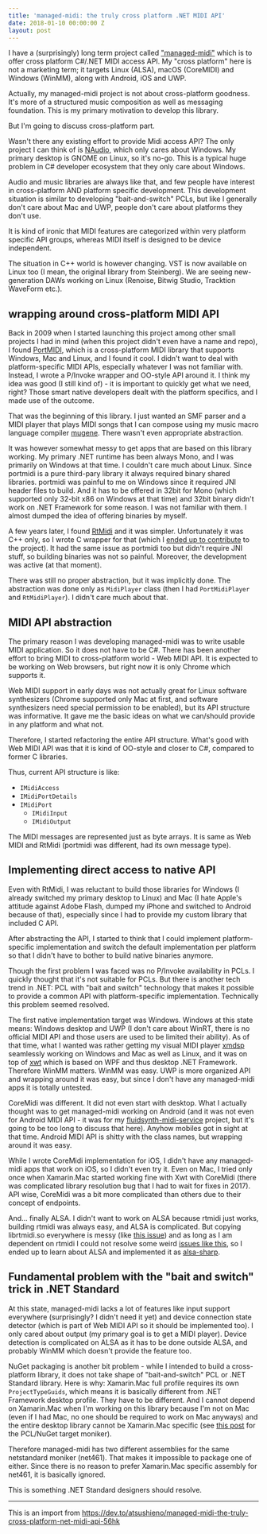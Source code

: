 ```yaml
---
title: 'managed-midi: the truly cross platform .NET MIDI API'
date: 2018-01-10 00:00:00 Z
layout: post
---
```


I have a (surprisingly) long term project called ["managed-midi"](https://github.com/atsushieno/managed-midi) which is to offer cross platform C#/.NET MIDI access API. My "cross platform" here is not a marketing term; it targets Linux (ALSA), macOS (CoreMIDI) and Windows (WinMM), along with Android, iOS and UWP.

Actually, my managed-midi project is not about cross-platform goodness. It's more of a structured music composition as well as messaging foundation. This is my primary motivation to develop this library.

But I'm going to discuss cross-platform part.

Wasn't there any existing effort to provide Midi access API? The only project I can think of is [NAudio](https://github.com/naudio/NAudio), which only cares about Windows. My primary desktop is GNOME on Linux, so it's no-go. This is a typical huge problem in C# developer ecosystem that they only care about Windows.

Audio and music libraries are always like that, and few people have interest in cross-platform AND platform specific development. This development situation is similar to developing "bait-and-switch" PCLs, but like I generally don't care about Mac and UWP, people don't care about platforms they don't use.

It is kind of ironic that MIDI features are categorized within very platform specific API groups, whereas MIDI itself is designed to be device independent.

The situation in C++ world is however changing. VST is now available on Linux too (I mean, the original library from Steinberg). We are seeing new-generation DAWs working on Linux (Renoise, Bitwig Studio, Tracktion WaveForm etc.).

## wrapping around cross-platform MIDI API

Back in 2009 when I started launching this project among other small projects I had in mind (when this project didn't even have a name and repo), I found [PortMIDI](http://portmedia.sourceforge.net/), which is a cross-platform MIDI library that supports Windows, Mac and Linux, and I found it cool. I didn't want to deal with platform-specific MIDI APIs, especially whatever I was not familiar with. Instead, I wrote a P/Invoke wrapper and OO-style API around it. I think my idea was good (I still kind of) - it is important to quickly get what we need, right? Those smart native developers dealt with the platform specifics, and I made use of the outcome.

That was the beginning of this library. I just wanted an SMF parser and a MIDI player that plays MIDI songs that I can compose using my music macro language compiler [mugene](https://github.com/atsushieno/mugene). There wasn't even appropriate abstraction.

It was however somewhat messy to get apps that are based on this library working. My primary .NET runtime has been always Mono, and I was primarily on Windows at that time. I couldn't care much about Linux. Since portmidi is a pure third-pary library it always required binary shared libraries. portmidi was painful to me on Windows since it required JNI header files to build. And it has to be offered in 32bit for Mono (which supported only 32-bit x86 on Windows at that time) and 32bit binary didn't work on .NET Framework for some reason. I was not familiar with them. I almost dumped the idea of offering binaries by myself.

A few years later, I found [RtMidi](https://github.com/thestk/rtmidi) and it was simpler. Unfortunately it was C++ only, so I wrote C wrapper for that (which I [ended up to contribute](https://github.com/thestk/rtmidi/commit/a5c375c7) to the project). It had the same issue as portmidi too but didn't require JNI stuff, so building binaries was not so painful. Moreover, the development was active (at that moment).

There was still no proper abstraction, but it was implicitly done. The abstraction was done only as `MidiPlayer` class (then I had `PortMidiPlayer` and `RtMidiPlayer`). I didn't care much about that.

## MIDI API abstraction

The primary reason I was developing managed-midi was to write usable MIDI application. So it does not have to be C#. There has been another effort to bring MIDI to cross-platform world - Web MIDI API. It is expected to be working on Web browsers, but right now it is only Chrome which supports it.

Web MIDI support in early days was not actually great for Linux software synthesizers (Chrome supported only Mac at first, and software synthesizers need special permission to be enabled), but its API structure was informative. It gave me the basic ideas on what we can/should provide in any platform and what not.

Therefore, I started refactoring the entire API structure. What's good with Web MIDI API was that it is kind of OO-style and closer to C#, compared to former C libraries.

Thus, current API structure is like:

- `IMidiAccess`
- `IMidiPortDetails`
- `IMidiPort`
  - `IMidiInput`
  - `IMidiOutput`

The MIDI messages are represented just as byte arrays. It is same as Web MIDI and RtMidi (portmidi was different, had its own message type).

## Implementing direct access to native API

Even with RtMidi, I was reluctant to build those libraries for Windows (I already switched my primary desktop to Linux) and Mac (I hate Apple's attitude against Adobe Flash, dumped my iPhone and switched to Android because of that), especially since I had to provide my custom library that included C API.

After abstracting the API, I started to think that I could implement platform-specific implementation and switch the default implementation per platform so that I didn't have to bother to build native binaries anymore.

Though the first problem I was faced was no P/Invoke availability in PCLs. I quickly thought that it's not suitable for PCLs. But there is another tech trend in .NET: PCL with "bait and switch" technology that makes it possible to provide a common API with platform-specific implementation. Technically this problem seemed resolved.

The first native implementation target was Windows. Windows at this state means: Windows desktop and UWP (I don't care about WinRT, there is no official MIDI API and those users are used to be limited their ability). As of that time, what I wanted was rather getting my visual MIDI player [xmdsp](https://github.com/atsushieno/xmdsp) seamlessly working on Windows and Mac as well as Linux, and it was on top of [xwt](https://github.com/mono/xwt) which is based on WPF and thus desktop .NET Framework. Therefore WinMM matters. WinMM was easy. UWP is more organized API and wrapping around it was easy, but since I don't have any managed-midi apps it is totally untested.

CoreMidi was different. It did not even start with desktop. What I actually thought was to get managed-midi working on Android (and it was not even for Android MIDI API - it was for my [fluidsynth-midi-service](https://github.com/atsushieno/fluidsynth-midi-service/) project, but it's going to be too long to discuss that here). Anyhow mobiles got in sight at that time. Android MIDI API is shitty with the class names, but wrapping around it was easy.

While I wrote CoreMidi implementation for iOS, I didn't have any managed-midi apps that work on iOS, so I didn't even try it. Even on Mac, I tried only once when Xamarin.Mac started working fine with Xwt with CoreMidi (there was complicated library resolution bug that I had to wait for fixes in 2017). API wise, CoreMidi was a bit more complicated than others due to their concept of endpoints.

And... finally ALSA. I didn't want to work on ALSA because rtmidi just works, building rtmidi was always easy, and ALSA is complicated. But copying librtmidi.so everywhere is messy (like [this issue](https://github.com/atsushieno/managed-midi/issues/8)) and as long as I am dependent on rtmidi I could not resolve some weird [issues like this](https://github.com/atsushieno/managed-midi/issues/1), so I ended up to learn about ALSA and implemented it as [alsa-sharp](https://github.com/atsushieno/alsa-sharp/).

## Fundamental problem with the "bait and switch" trick in .NET Standard

At this state, managed-midi lacks a lot of features like input support everywhere (surprisingly? I didn't need it yet) and device connection state detector (which is part of Web MIDI API so it should be implemented too). I only cared about output (my primary goal is to get a MIDI player). Device detection is complicated on ALSA as it has to be done outside ALSA, and probably WinMM which doesn't provide the feature too.

NuGet packaging is another bit problem - while I intended to build a cross-platform library, it does not take shape of "bait-and-switch" PCL or .NET Standard library. Here is why: Xamarin.Mac full profile requires its own `ProjectTypeGuids`, which means it is basically different from .NET Framework desktop profile. They have to be different. And I cannot depend on Xamarin.Mac when I'm working on this library because I'm not on Mac (even if I had Mac, no one should be required to work on Mac anyways) and the entire desktop library cannot be Xamarin.Mac specific (see [this post](https://medium.com/@donblas/xamarin-mac-and-netstandard2-708a06890302) for the PCL/NuGet target moniker).

Therefore managed-midi has two different assemblies for the same netstandard moniker (net461). That makes it impossible to package one of either. Since there is no reason to prefer Xamarin.Mac specific assembly for net461, it is basically ignored.

This is something .NET Standard designers should resolve.

----

This is an import from https://dev.to/atsushieno/managed-midi-the-truly-cross-platform-net-midi-api-56hk
